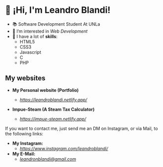 # 👋 ¡Hi, I'm Leandro Blandi!

- 📚 Software Development Student At UNLa
- 👀 I’m interested in *Web Development*
- 🤖 I have a lot of **skills**:
  - HTML5 
  - CSS3
  - Javascript
  - C
  - PHP

## My websites

- **My Personal website (Portfolio)**
  - *https://leandroblandi.netlify.app/*

- **Impue-Steam (A Steam Tax Calculator)**
  - *https://impue-steam.netlify.app/*
  
 If you want to contact me, just send me an DM on Instagram, or via Mail, to the following links:
- **My Instagram:**
  - *https://www.instagram.com/leandroblandi/*
- **My E-Mail:**
  - *leandronblandi@gmail.com*
<!---
leandroblandi/leandroblandi is a ✨ special ✨ repository because its `README.md` (this file) appears on your GitHub profile.
You can click the Preview link to take a look at your changes.
--->

